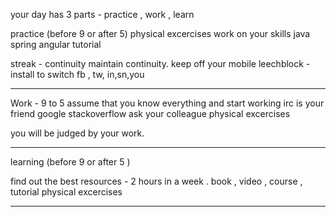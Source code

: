 your day has 3 parts - practice , work , learn

practice  (before 9 or after 5) 
physical excercises
work on your skills
java
spring
angular 
tutorial

streak - continuity
maintain continuity.
keep off your mobile
leechblock - install to switch fb , tw, in,sn,you
____________



Work - 9 to 5 
assume that you know everything and start working
irc is your friend 
google 
stackoverflow
ask your colleague
physical excercises

you will be judged by your work.

______________

learning (before 9 or after 5 )

find out the best resources - 2 hours in a week .
book , video , course , tutorial
physical excercises
_____________


